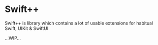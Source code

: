 # Swift++
Swift++ is library which contains a lot of usable extensions for habitual Swift, UIKit &amp; SwiftUI

...WIP...
